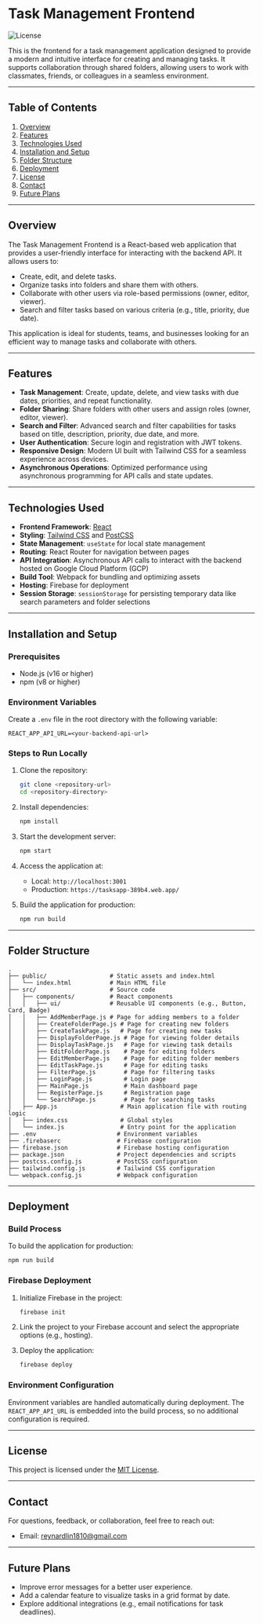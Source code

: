 # Task Management Frontend

![License](https://img.shields.io/badge/license-MIT-green)

This is the frontend for a task management application designed to provide a modern and intuitive interface for creating and managing tasks. It supports collaboration through shared folders, allowing users to work with classmates, friends, or colleagues in a seamless environment.

---

## Table of Contents

1. [Overview](#overview)
2. [Features](#features)
3. [Technologies Used](#technologies-used)
4. [Installation and Setup](#installation-and-setup)
5. [Folder Structure](#folder-structure)
6. [Deployment](#deployment)
7. [License](#license)
8. [Contact](#contact)
9. [Future Plans](#future-plans)

---

## Overview

The Task Management Frontend is a React-based web application that provides a user-friendly interface for interacting with the backend API. It allows users to:
- Create, edit, and delete tasks.
- Organize tasks into folders and share them with others.
- Collaborate with other users via role-based permissions (owner, editor, viewer).
- Search and filter tasks based on various criteria (e.g., title, priority, due date).

This application is ideal for students, teams, and businesses looking for an efficient way to manage tasks and collaborate with others.

---

## Features

- **Task Management**: Create, update, delete, and view tasks with due dates, priorities, and repeat functionality.
- **Folder Sharing**: Share folders with other users and assign roles (owner, editor, viewer).
- **Search and Filter**: Advanced search and filter capabilities for tasks based on title, description, priority, due date, and more.
- **User Authentication**: Secure login and registration with JWT tokens.
- **Responsive Design**: Modern UI built with Tailwind CSS for a seamless experience across devices.
- **Asynchronous Operations**: Optimized performance using asynchronous programming for API calls and state updates.

---

## Technologies Used

- **Frontend Framework**: [React](https://reactjs.org/)
- **Styling**: [Tailwind CSS](https://tailwindcss.com/) and [PostCSS](https://postcss.org/)
- **State Management**: `useState` for local state management
- **Routing**: React Router for navigation between pages
- **API Integration**: Asynchronous API calls to interact with the backend hosted on Google Cloud Platform (GCP)
- **Build Tool**: Webpack for bundling and optimizing assets
- **Hosting**: Firebase for deployment
- **Session Storage**: `sessionStorage` for persisting temporary data like search parameters and folder selections

---

## Installation and Setup

### Prerequisites

- Node.js (v16 or higher)
- npm (v8 or higher)

### Environment Variables

Create a `.env` file in the root directory with the following variable:

```env
REACT_APP_API_URL=<your-backend-api-url>
```

### Steps to Run Locally

1. Clone the repository:
   ```bash
   git clone <repository-url>
   cd <repository-directory>
   ```

2. Install dependencies:
   ```bash
   npm install
   ```

3. Start the development server:
   ```bash
   npm start
   ```

4. Access the application at:
   - Local: `http://localhost:3001`
   - Production: `https://tasksapp-389b4.web.app/`

5. Build the application for production:
   ```bash
   npm run build
   ```

---

## Folder Structure

```plaintext
.
├── public/                  # Static assets and index.html
│   └── index.html           # Main HTML file
├── src/                     # Source code
│   ├── components/          # React components
│   │   ├── ui/              # Reusable UI components (e.g., Button, Card, Badge)
│   │   ├── AddMemberPage.js # Page for adding members to a folder
│   │   ├── CreateFolderPage.js # Page for creating new folders
│   │   ├── CreateTaskPage.js   # Page for creating new tasks
│   │   ├── DisplayFolderPage.js # Page for viewing folder details
│   │   ├── DisplayTaskPage.js   # Page for viewing task details
│   │   ├── EditFolderPage.js    # Page for editing folders
│   │   ├── EditMemberPage.js    # Page for editing folder members
│   │   ├── EditTaskPage.js      # Page for editing tasks
│   │   ├── FilterPage.js        # Page for filtering tasks
│   │   ├── LoginPage.js         # Login page
│   │   ├── MainPage.js          # Main dashboard page
│   │   ├── RegisterPage.js      # Registration page
│   │   └── SearchPage.js        # Page for searching tasks
│   ├── App.js                  # Main application file with routing logic
│   ├── index.css               # Global styles
│   └── index.js                # Entry point for the application
├── .env                       # Environment variables
├── .firebaserc                # Firebase configuration
├── firebase.json              # Firebase hosting configuration
├── package.json               # Project dependencies and scripts
├── postcss.config.js          # PostCSS configuration
├── tailwind.config.js         # Tailwind CSS configuration
└── webpack.config.js          # Webpack configuration
```

---

## Deployment

### Build Process

To build the application for production:

```bash
npm run build
```

### Firebase Deployment

1. Initialize Firebase in the project:
   ```bash
   firebase init
   ```

2. Link the project to your Firebase account and select the appropriate options (e.g., hosting).

3. Deploy the application:
   ```bash
   firebase deploy
   ```

### Environment Configuration

Environment variables are handled automatically during deployment. The `REACT_APP_API_URL` is embedded into the build process, so no additional configuration is required.

---

## License

This project is licensed under the [MIT License](LICENSE).

---

## Contact

For questions, feedback, or collaboration, feel free to reach out:

- Email: [reynardlin1810@gmail.com](mailto:reynardlin1810@gmail.com)

---

## Future Plans

- Improve error messages for a better user experience.
- Add a calendar feature to visualize tasks in a grid format by date.
- Explore additional integrations (e.g., email notifications for task deadlines).
